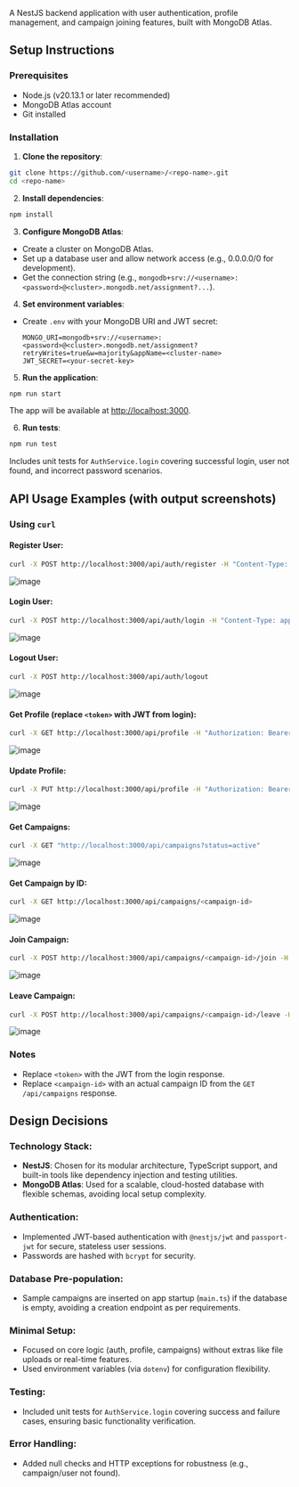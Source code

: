 A NestJS backend application with user authentication, profile management, and campaign joining features, built with MongoDB Atlas.

## Setup Instructions

### Prerequisites
- Node.js (v20.13.1 or later recommended)
- MongoDB Atlas account
- Git installed

### Installation
1. **Clone the repository**:
  ```bash
  git clone https://github.com/<username>/<repo-name>.git
  cd <repo-name>
  ```

2. **Install dependencies**:
  ```bash
  npm install
  ```

3. **Configure MongoDB Atlas**:
  - Create a cluster on MongoDB Atlas.
  - Set up a database user and allow network access (e.g., 0.0.0.0/0 for development).
  - Get the connection string (e.g., `mongodb+srv://<username>:<password>@<cluster>.mongodb.net/assignment?...`).

4. **Set environment variables**:
  - Create `.env` with your MongoDB URI and JWT secret:
    ```text
    MONGO_URI=mongodb+srv://<username>:<password>@<cluster>.mongodb.net/assignment?retryWrites=true&w=majority&appName=<cluster-name>
    JWT_SECRET=<your-secret-key>
    ```

5. **Run the application**:
  ```bash
  npm run start
  ```
  The app will be available at [http://localhost:3000](http://localhost:3000).

6. **Run tests**:
  ```bash
  npm run test
  ```
  Includes unit tests for `AuthService.login` covering successful login, user not found, and incorrect password scenarios.

## API Usage Examples (with output screenshots)

### Using `curl`

#### Register User:
```bash
curl -X POST http://localhost:3000/api/auth/register -H "Content-Type: application/json" -d "{\"name\": \"John Doe\", \"email\": \"john@example.com\", \"username\": \"johndoe\", \"password\": \"password123\", \"bio\": \"Hello, I am John!\"}"
```
![image](https://github.com/user-attachments/assets/97f0938a-a00d-4ad8-91ce-638b06ed02b2)


#### Login User:
```bash
curl -X POST http://localhost:3000/api/auth/login -H "Content-Type: application/json" -d "{\"username\": \"johndoe\", \"password\": \"password123\"}"
```
![image](https://github.com/user-attachments/assets/87e9bb09-2d54-4988-9ca9-52dbf391a977)


#### Logout User:
```bash
curl -X POST http://localhost:3000/api/auth/logout
```
![image](https://github.com/user-attachments/assets/75eb2278-1d08-41cb-a013-e525f3f749c1)


#### Get Profile (replace `<token>` with JWT from login):
```bash
curl -X GET http://localhost:3000/api/profile -H "Authorization: Bearer <token>"
```
![image](https://github.com/user-attachments/assets/8586ce5a-12ad-4682-8ab5-27e27d59e332)

#### Update Profile:
```bash
curl -X PUT http://localhost:3000/api/profile -H "Authorization: Bearer <token>" -H "Content-Type: application/json" -d "{\"name\": \"John Updated\", \"bio\": \"Updated bio\"}"
```
![image](https://github.com/user-attachments/assets/62751be9-7596-4f75-b537-66cb0efa02cc)


#### Get Campaigns:
```bash
curl -X GET "http://localhost:3000/api/campaigns?status=active"
```
![image](https://github.com/user-attachments/assets/d1d1386a-b842-4195-9e1a-470aff81faa4)


#### Get Campaign by ID:
```bash
curl -X GET http://localhost:3000/api/campaigns/<campaign-id>
```
![image](https://github.com/user-attachments/assets/bbac4dfd-1d42-43ec-ae90-fb943d158fe9)

#### Join Campaign:
```bash
curl -X POST http://localhost:3000/api/campaigns/<campaign-id>/join -H "Authorization: Bearer <token>"
```
![image](https://github.com/user-attachments/assets/aa58ee38-1239-421d-b255-c5eccb7412b1)

#### Leave Campaign:
```bash
curl -X POST http://localhost:3000/api/campaigns/<campaign-id>/leave -H "Authorization: Bearer <token>"
```
![image](https://github.com/user-attachments/assets/28805b9d-3e58-4fbc-aa18-ac2f59bdaf81)

### Notes
- Replace `<token>` with the JWT from the login response.
- Replace `<campaign-id>` with an actual campaign ID from the `GET /api/campaigns` response.

## Design Decisions

### Technology Stack:
- **NestJS**: Chosen for its modular architecture, TypeScript support, and built-in tools like dependency injection and testing utilities.
- **MongoDB Atlas**: Used for a scalable, cloud-hosted database with flexible schemas, avoiding local setup complexity.

### Authentication:
- Implemented JWT-based authentication with `@nestjs/jwt` and `passport-jwt` for secure, stateless user sessions.
- Passwords are hashed with `bcrypt` for security.

### Database Pre-population:
- Sample campaigns are inserted on app startup (`main.ts`) if the database is empty, avoiding a creation endpoint as per requirements.

### Minimal Setup:
- Focused on core logic (auth, profile, campaigns) without extras like file uploads or real-time features.
- Used environment variables (via `dotenv`) for configuration flexibility.

### Testing:
- Included unit tests for `AuthService.login` covering success and failure cases, ensuring basic functionality verification.

### Error Handling:
- Added null checks and HTTP exceptions for robustness (e.g., campaign/user not found).
